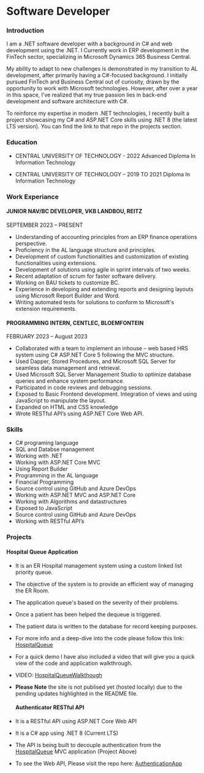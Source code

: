 # Software Developer

### Introduction
I am a .NET software developer with a background in C# and
web development using the .NET. I Currently work in ERP 
development in the FinTech sector, specializing in Microsoft
Dynamics 365 Business Central.

My ability to adapt to new challenges is demonstrated in my transition
to AL development, after primarily having a C#-focused background.
I initially pursued FinTech and Business Central out of curiosity,
drawn by the opportunity to work with Microsoft technologies.
However, after over a year in this space, I’ve realized that my true
passion lies in back-end development and software architecture with C#.

To reinforce my expertise in modern .NET technologies, I recently built 
a project showcasing my C# and ASP.NET Core skills using .NET 8 
(the latest LTS version). You can find the link to that repo 
in the projects section.

### Education 
- CENTRAL UNIVERSITY OF 
TECHNOLOGY - 2022
 Advanced Diploma In Information Technology 
 
- CENTRAL UNIVERSITY OF 
TECHNOLOGY – 2019 TO 2021
Diploma In Information Technology 

### Work Experiance
#### JUNIOR NAV/BC DEVELOPER, VKB LANDBOU, REITZ 
SEPTEMBER 2023 – PRESENT 
- Understanding of accounting principles from an ERP finance 
operations perspective.
- Proficiency in the AL language structure and principles. 
- Development of custom functionalities and customization of 
existing functionalities using extensions.  
- Development of solutions using agile in sprint intervals of two 
weeks. 
- Recent adaptation of scrum for faster software delivery. 
- Working on BAU tickets to customize BC. 
- Experience in developing and extending reports and designing 
layouts using Microsoft Report Builder and Word. 
- Writing automated tests for solutions to conform to Microsoft's 
extension requirements. 
 
#### PROGRAMMING INTERN, CENTLEC, BLOEMFONTEIN  
FEBRUARY 2023 – August 2023 
- Collaborated with a team to implement an inhouse – web based 
HRS system using C# ASP.NET Core 5 following the MVC structure. 
- Used Dapper, Stored Procedures, and Microsoft SQL Server for 
seamless data management and retrieval.  
- Used Microsoft SQL Server Management Studio to optimize 
database queries and enhance system performance. 
- Participated in code reviews and debugging sessions.  
- Exposed to Basic Frontend development. Integration of views 
and using JavaScript to manipulate the layout. 
- Expanded on HTML and CSS knowledge
- Wrote RESTful API’s using ASP.NET Core Web API. 

### Skills
- C# programing language
- SQL and Databse management
- Working with .NET
- Working with ASP.NET Core MVC
- Using Report Builder
- Programming in the AL language
- Financial Programming
- Source control using GitHub and Azure DevOps
- Working with ASP.NET MVC and ASP.NET Core
- Working with Algorithms and datastructures
- Exposed to JavaScript
- Source control using GitHub and Azure DevOps
- Working with RESTful API’s

### Projects
#### Hospital Queue Application
- It is an ER Hospital management system using a custom linked list priority queue.
- The objective of the system is to provide an efficient way of managing the ER Room.
- The application queue's based on the severity of their problems.
- Once a patient has been helped the dequeue is triggered.
- The patient data is written to the database for record keeping purposes.
- For more info and a deep-dive into the code please follow this link: [HospitalQueue](https://github.com/Naledi-Mokhethi/HospitalQueue)
- For a quick demo I have also included a video that will give you a quick view of the code and application walkthrough.
- VIDEO: [HospitalQueueWalkthough](https://drive.google.com/file/d/1C4G6WwJK3VegYWBU1Ud8HUbrzuq4rtIG/view?usp=sharing)
- **Please Note** the site is not publised yet (hosted locally) due to the pending updates highlighted in the README file.

  #### Authenticator RESTful API
- It is a RESTful API using ASP.NET Core Web API
- It is a C# app using .NET 8 (Current LTS)
- The API is being built to decouple authentication from the [HospitalQueue](https://github.com/Naledi-Mokhethi/HospitalQueue) MVC application (Project Above)
- To see the Web API, Please visit the repo here: [AuthenticationApp](https://github.com/Naledi-Mokhethi/AuthenticationApp)
